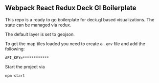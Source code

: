 ## Webpack React Redux Deck Gl Boilerplate

This repo is a ready to go boilerplate for deck.gl based visualizations. The state can be managed via redux.

The default layer is set to geojson. 

To get the map tiles loaded you need to create a ```.env``` file and add the following:

```
API_KEY=************
```

Start the project via 

```
npm start
```

